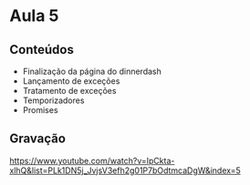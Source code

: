 # Aula 5

## Conteúdos

-   Finalização da página do dinnerdash
-   Lançamento de exceções
-   Tratamento de exceções
-   Temporizadores
-   Promises


## Gravação

https://www.youtube.com/watch?v=IpCkta-xlhQ&list=PLk1DN5j_JvjsV3efh2g01P7bOdtmcaDgW&index=5